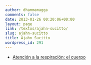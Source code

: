 ```yaml
---
author: dhammamagga
comments: false
date: 2013-01-26 00:20:06+00:00
layout: page
link: /textos/ajahn-sucitto/
slug: ajahn-sucitto
title: Ajahn Sucitto
wordpress_id: 291
---
```



	
  * [Atención a la respiración: el cuerpo](/textos/ajahn-succito/atencion-a-la-respiracion-el-cuerpo/)


